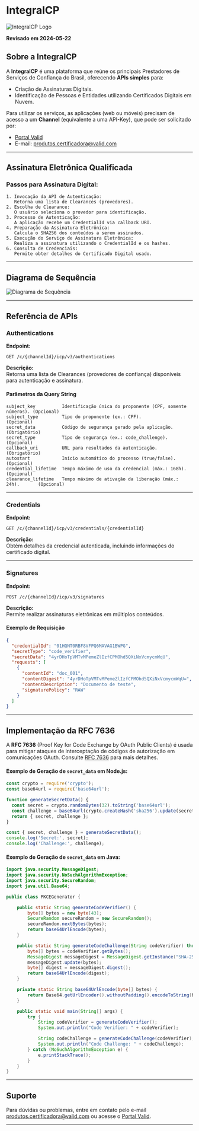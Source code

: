 
# IntegraICP

![IntegraICP Logo](https://developers.integraicp.com.br/images/integraicp-logo.png)

**Revisado em 2024-05-22**

## Sobre a IntegraICP

A **IntegraICP** é uma plataforma que reúne os principais Prestadores de Serviços de Confiança do Brasil, oferecendo **APIs simples** para:

- Criação de Assinaturas Digitais.
- Identificação de Pessoas e Entidades utilizando Certificados Digitais em Nuvem.

Para utilizar os serviços, as aplicações (web ou móveis) precisam de acesso a um **Channel** (equivalente a uma API-Key), que pode ser solicitado por:

- [Portal Valid](https://valid-sa.atlassian.net/servicedesk/customer/portal/4/group/115/create/51)
- E-mail: [produtos.certificadora@valid.com](mailto:produtos.certificadora@valid.com)

---

## Assinatura Eletrônica Qualificada

### Passos para Assinatura Digital:

```text
1. Invocação da API de Autenticação:
   Retorna uma lista de Clearances (provedores).
2. Escolha de Clearance:
   O usuário seleciona o provedor para identificação.
3. Processo de Autenticação:
   A aplicação recebe um CredentialId via callback URI.
4. Preparação da Assinatura Eletrônica:
   Calcula o SHA256 dos conteúdos a serem assinados.
5. Execução do Serviço de Assinatura Eletrônica:
   Realiza a assinatura utilizando o CredentialId e os hashes.
6. Consulta de Credenciais:
   Permite obter detalhes do Certificado Digital usado.
```

---

## Diagrama de Sequência

![Diagrama de Sequência](https://developers.integraicp.com.br/images/sequence-diagram.png)

---

## Referência de APIs

### **Authentications**

**Endpoint:**  
```http
GET /c/{channelId}/icp/v3/authentications
```

**Descrição:**  
Retorna uma lista de Clearances (provedores de confiança) disponíveis para autenticação e assinatura.

#### Parâmetros da Query String

```text
subject_key          Identificação única do proponente (CPF, somente números). (Opcional)
subject_type         Tipo do proponente (ex.: CPF).                           (Opcional)
secret_data          Código de segurança gerado pela aplicação.               (Obrigatório)
secret_type          Tipo de segurança (ex.: code_challenge).                 (Opcional)
callback_uri         URL para resultados da autenticação.                     (Obrigatório)
autostart            Início automático do processo (true/false).              (Opcional)
credential_lifetime  Tempo máximo de uso da credencial (máx.: 168h).          (Opcional)
clearance_lifetime   Tempo máximo de ativação da liberação (máx.: 24h).       (Opcional)
```

---

### **Credentials**

**Endpoint:**  
```http
GET /c/{channelId}/icp/v3/credentials/{credentialId}
```

**Descrição:**  
Obtém detalhes da credencial autenticada, incluindo informações do certificado digital.

---

### **Signatures**

**Endpoint:**  
```http
POST /c/{channelId}/icp/v3/signatures
```

**Descrição:**  
Permite realizar assinaturas eletrônicas em múltiplos conteúdos.

#### Exemplo de Requisição

```json
{
  "credentialId": "01HQNT0RBF8VFPQ6MAVAG1BWPG",
  "secretType": "code_verifier",
  "secretData": "4yrDHoTpVMTvMPemeZlIzfCPMOhd5QXiNxVcmycmWqU",
  "requests": [
    {
      "contentId": "doc_001",
      "contentDigest": "4yrDHoTpVMTvMPemeZlIzfCPMOhd5QXiNxVcmycmWqU=",
      "contentDescription": "Documento de teste",
      "signaturePolicy": "RAW"
    }
  ]
}
```

---

## Implementação da RFC 7636

A **RFC 7636** (Proof Key for Code Exchange by OAuth Public Clients) é usada para mitigar ataques de interceptação de códigos de autorização em comunicações OAuth. Consulte [RFC 7636](https://datatracker.ietf.org/doc/html/rfc7636) para mais detalhes.

#### Exemplo de Geração de `secret_data` em Node.js:

```javascript
const crypto = require('crypto');
const base64url = require('base64url');

function generateSecretData() {
  const secret = crypto.randomBytes(32).toString('base64url');
  const challenge = base64url(crypto.createHash('sha256').update(secret).digest());
  return { secret, challenge };
}

const { secret, challenge } = generateSecretData();
console.log('Secret:', secret);
console.log('Challenge:', challenge);
```

#### Exemplo de Geração de `secret_data` em Java:

```java
import java.security.MessageDigest;
import java.security.NoSuchAlgorithmException;
import java.security.SecureRandom;
import java.util.Base64;

public class PKCEGenerator {

    public static String generateCodeVerifier() {
        byte[] bytes = new byte[43];
        SecureRandom secureRandom = new SecureRandom();
        secureRandom.nextBytes(bytes);
        return base64UrlEncode(bytes);
    }

    public static String generateCodeChallenge(String codeVerifier) throws NoSuchAlgorithmException {
        byte[] bytes = codeVerifier.getBytes();
        MessageDigest messageDigest = MessageDigest.getInstance("SHA-256");
        messageDigest.update(bytes);
        byte[] digest = messageDigest.digest();
        return base64UrlEncode(digest);
    }

    private static String base64UrlEncode(byte[] bytes) {
        return Base64.getUrlEncoder().withoutPadding().encodeToString(bytes);
    }

    public static void main(String[] args) {
        try {
            String codeVerifier = generateCodeVerifier();
            System.out.println("Code Verifier: " + codeVerifier);

            String codeChallenge = generateCodeChallenge(codeVerifier);
            System.out.println("Code Challenge: " + codeChallenge);
        } catch (NoSuchAlgorithmException e) {
            e.printStackTrace();
        }
    }
}
```

---

## Suporte

Para dúvidas ou problemas, entre em contato pelo e-mail [produtos.certificadora@valid.com](mailto:produtos.certificadora@valid.com) ou acesse o [Portal Valid](https://valid-sa.atlassian.net/servicedesk/customer/portal/4/group/115/create/51).

---
